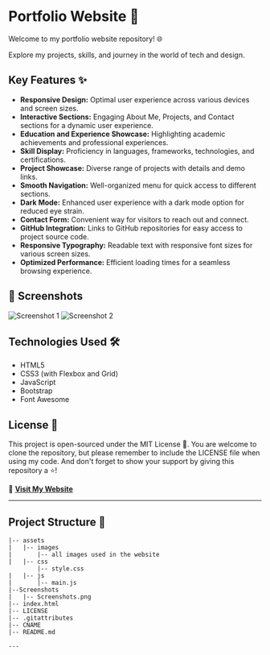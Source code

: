 # Portfolio Website 🚀

Welcome to my portfolio website repository! 🌐

Explore my projects, skills, and journey in the world of tech and design.

##  Key Features ✨

- **Responsive Design:** Optimal user experience across various devices and screen sizes.
- **Interactive Sections:** Engaging About Me, Projects, and Contact sections for a dynamic user experience.
- **Education and Experience Showcase:** Highlighting academic achievements and professional experiences.
- **Skill Display:** Proficiency in languages, frameworks, technologies, and certifications.
- **Project Showcase:** Diverse range of projects with details and demo links.
- **Smooth Navigation:** Well-organized menu for quick access to different sections.
- **Dark Mode:** Enhanced user experience with a dark mode option for reduced eye strain.
- **Contact Form:** Convenient way for visitors to reach out and connect.
- **GitHub Integration:** Links to GitHub repositories for easy access to project source code.
- **Responsive Typography:** Readable text with responsive font sizes for various screen sizes.
- **Optimized Performance:** Efficient loading times for a seamless browsing experience.

## 📸 Screenshots

![Screenshot 1](https://github.com/tanmayypramanick/tanmayypramanick.github.io/blob/main/Screenshots/ss1.png)
![Screenshot 2](https://github.com/tanmayypramanick/tanmayypramanick.github.io/blob/main/Screenshots/ss3.png)

## Technologies Used 🛠️

- HTML5
- CSS3 (with Flexbox and Grid)
- JavaScript
- Bootstrap
- Font Awesome

##  License 📄

This project is open-sourced under the MIT License 🥳. You are welcome to clone the repository, but please remember to include the LICENSE file when using my code. And don't forget to show your support by giving this repository a ⭐️!

🚀 **[Visit My Website](https://tanmaypramanick.space/)**

---


## Project Structure 📂

```plaintext
|-- assets
|   |-- images
|       |-- all images used in the website
|   |-- css
        |-- style.css
|   |-- js
|       |-- main.js
|--Screenshots
|   |-- Screenshots.png
|-- index.html
|-- LICENSE
|-- .gitattributes
|-- CNAME
|-- README.md

---



